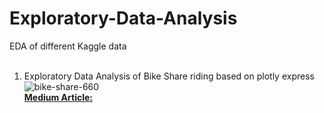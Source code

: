 # Exploratory-Data-Analysis
EDA of different Kaggle data <br/><br/>
1. Exploratory Data Analysis of Bike Share riding based on plotly express <br/>
![bike-share-660](https://user-images.githubusercontent.com/41751718/151131437-d310fad2-0944-4dda-a850-2efb4849ddad.jpg) <br/>
<b> [Medium Article:](https://medium.com/@pritul.dave/exploratory-data-analysis-of-bike-share-riding-based-on-plotly-express-5a5e5d726281) </b>
